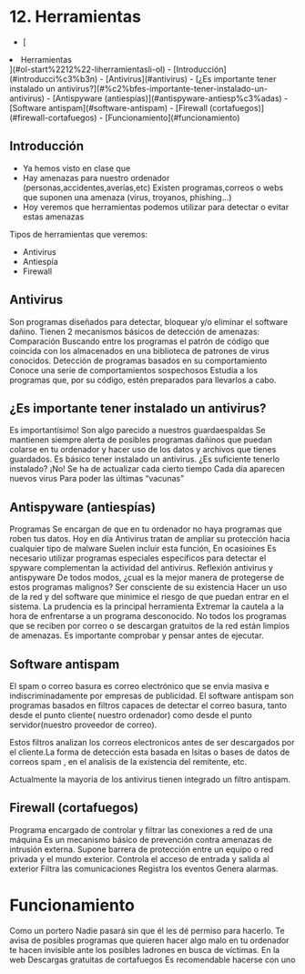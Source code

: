 # 12. Herramientas

- [<ol start="12">
<li>Herramientas</li>
</ol>](#ol-start%2212%22-liherramientasli-ol)
  - [Introducción](#introducci%c3%b3n)
  - [Antivirus](#antivirus)
  - [¿Es importante tener instalado un antivirus?](#%c2%bfes-importante-tener-instalado-un-antivirus)
  - [Antispyware (antiespías)](#antispyware-antiesp%c3%adas)
  - [Software antispam](#software-antispam)
  - [Firewall (cortafuegos)](#firewall-cortafuegos)
- [Funcionamiento](#funcionamiento)

## Introducción

- Ya hemos visto en clase que
 - Hay amenazas para nuestro ordenador (personas,accidentes,averías,etc)
Existen programas,correos o webs que suponen una amenaza (virus, troyanos, phishing...)
- Hoy veremos que herramientas podemos utilizar para detectar o evitar estas amenazas

Tipos de herramientas que veremos:

- Antivirus
- Antiespía
- Firewall
  
## Antivirus 

Son programas diseñados para detectar, bloquear y/o eliminar el software dañino.
Tienen 2 mecanismos básicos de detección de amenazas: 
Comparación
Buscando entre los programas el patrón de código que coincida con los almacenados en una biblioteca de patrones de virus conocidos. 
Detección de programas basados en su comportamiento
Conoce una serie de comportamientos sospechosos
Estudia a los programas que, por su código, estén preparados para llevarlos a cabo. 

## ¿Es importante tener instalado un antivirus?

Es importantísimo!
Son algo parecido a nuestros guardaespaldas
Se mantienen siempre alerta de posibles programas dañinos que puedan colarse en tu ordenador y hacer uso de los datos y archivos que tienes guardados. 
Es básico tener instalado un antivirus. 
¿Es suficiente tenerlo instalado?
¡No! Se ha de actualizar cada cierto tiempo
Cada día aparecen nuevos virus
Para poder las últimas “vacunas”
## Antispyware (antiespías)
Programas
Se encargan de que en tu ordenador no haya programas que roben tus datos. 
Hoy en día 
Antivirus tratan de ampliar su protección hacia cualquier tipo de malware
Suelen incluir esta función, 
En ocasioines
Es necesario utilizar programas especiales específicos para detectar el spyware
complementan la actividad del antivirus. 
Reflexión antivirus y antispyware
De todos modos, ¿cual es la mejor manera de protegerse de estos programas malignos?
Ser consciente de su existencia
Hacer un uso de la red y del software que minimice el riesgo de que puedan entrar en el sistema. 
La prudencia es la principal herramienta
Extremar la cautela a la hora de enfrentarse a un programa desconocido. 
No todos los programas que se reciben por correo o se descargan gratuitos de la red están limpios de amenazas. 
Es importante comprobar y pensar antes de ejecutar. 

## Software antispam

El spam o correo basura es correo electrónico que se envía masiva e indiscriminadamente por empresas de publicidad. El software antispam son programas basados en filtros capaces de detectar el correo basura, tanto desde el punto cliente( nuestro ordenador) como desde el punto servidor(nuestro proveedor de correo).

Estos filtros analizan los correos electronicos antes de ser descargados por el cliente.La forma de detección esta basada en lsitas o bases de datos de correos spam , en el analisis de la existencia del remitente, etc.

Actualmente la mayoria de los antivirus tienen integrado un filtro antispam.


## Firewall (cortafuegos)

Programa encargado de controlar y filtrar las conexiones a red de una máquina 
Es un mecanismo básico de prevención contra amenazas de intrusión externa. 
Supone barrera de protección entre un equipo o red privada y el mundo exterior. 
Controla el acceso de entrada y salida al exterior
Filtra las comunicaciones
Registra los eventos 
Genera alarmas. 

# Funcionamiento

Como un portero
Nadie pasará sin que él les dé permiso para hacerlo. 
Te avisa de posibles programas que quieren hacer algo malo en tu ordenador
te hacen invisible ante los posibles ladrones en busca de víctimas. 
En la web
Descargas gratuitas de cortafuegos
Es recomendable hacerse con uno